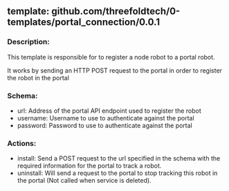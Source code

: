 ## template: github.com/threefoldtech/0-templates/portal_connection/0.0.1

### Description:

This template is responsible for to register a node robot to a portal robot.

It works by sending an HTTP POST request to the portal in order to register the robot in the portal

### Schema:
- url: Address of the portal API endpoint used to register the robot
- username: Username to use to authenticate against the portal
- password: Password to use to authenticate against the portal

### Actions:
- install: Send a POST request to the url specified in the schema with the required information for the portal to track a robot.
- uninstall: Will send a request to the portal to stop tracking this robot in the portal (Not called when service is deleted).

